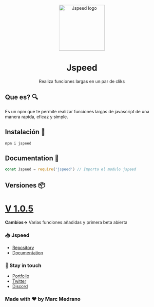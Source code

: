 <p align="center">
   <img src="https://raw.githubusercontent.com/elmarcz/Jspeed/master/src/public/Jspeed.png" height='150px' alt="Jspeed logo"/>  
</p>
<h1 align="center">Jspeed</h1>
<p align="center">Realiza funciones largas en un par de cliks</p>

## Que es? 🔍
Es un npm que te permite realizar funciones largas de javascript de una manera rapida, eficaz y simple.


## Instalación 🔑
```
npm i jspeed
```

## Documentation 🧧
```javascript
const Jspeed = require('jspeed') // Importa el modulo jspeed
```


## Versiones 📦
<h1><a href="https://www.npmjs.com/package/insultjs?activeTab=versions">V 1.0.5</a></h1>
<p><b>Cambios-></b> Varias funciones añadidas y primera beta abierta</p>

### 📥 Jspeed
- [Repository](https://github.com/elmarcz/Jspeed)
- [Documentation](https://elmarcz.github.io/Jspeed)


### 💂 Stay in touch
- [Portfolio](https://elmarcz.github.io/portfolio/)
- [Twitter](https://twitter.com/MarcMedrano15)
- [Discord](https://discord.com/invite/zPSYDGVXxx)

### Made with ❤ by Marc Medrano
